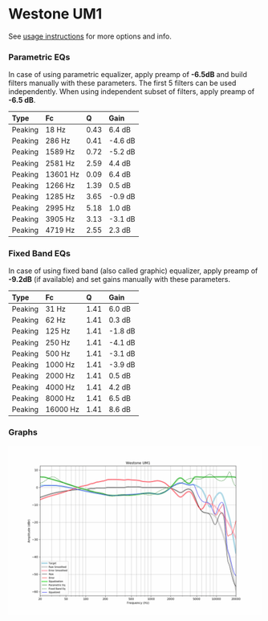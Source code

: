# Westone UM1
See [usage instructions](https://github.com/jaakkopasanen/AutoEq#usage) for more options and info.

### Parametric EQs
In case of using parametric equalizer, apply preamp of **-6.5dB** and build filters manually
with these parameters. The first 5 filters can be used independently.
When using independent subset of filters, apply preamp of **-6.5 dB**.

| Type    | Fc       |    Q | Gain    |
|:--------|:---------|:-----|:--------|
| Peaking | 18 Hz    | 0.43 | 6.4 dB  |
| Peaking | 286 Hz   | 0.41 | -4.6 dB |
| Peaking | 1589 Hz  | 0.72 | -5.2 dB |
| Peaking | 2581 Hz  | 2.59 | 4.4 dB  |
| Peaking | 13601 Hz | 0.09 | 6.4 dB  |
| Peaking | 1266 Hz  | 1.39 | 0.5 dB  |
| Peaking | 1285 Hz  | 3.65 | -0.9 dB |
| Peaking | 2995 Hz  | 5.18 | 1.0 dB  |
| Peaking | 3905 Hz  | 3.13 | -3.1 dB |
| Peaking | 4719 Hz  | 2.55 | 2.3 dB  |

### Fixed Band EQs
In case of using fixed band (also called graphic) equalizer, apply preamp of **-9.2dB**
(if available) and set gains manually with these parameters.

| Type    | Fc       |    Q | Gain    |
|:--------|:---------|:-----|:--------|
| Peaking | 31 Hz    | 1.41 | 6.0 dB  |
| Peaking | 62 Hz    | 1.41 | 0.3 dB  |
| Peaking | 125 Hz   | 1.41 | -1.8 dB |
| Peaking | 250 Hz   | 1.41 | -4.1 dB |
| Peaking | 500 Hz   | 1.41 | -3.1 dB |
| Peaking | 1000 Hz  | 1.41 | -3.9 dB |
| Peaking | 2000 Hz  | 1.41 | 0.5 dB  |
| Peaking | 4000 Hz  | 1.41 | 4.2 dB  |
| Peaking | 8000 Hz  | 1.41 | 6.5 dB  |
| Peaking | 16000 Hz | 1.41 | 8.6 dB  |

### Graphs
![](./Westone%20UM1.png)